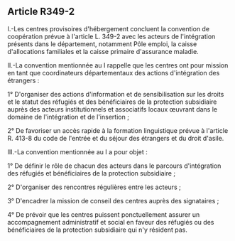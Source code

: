 ## Article R349-2

I.-Les centres provisoires d'hébergement concluent la convention de coopération prévue à l'article L. 349-2
avec les acteurs de l'intégration présents dans le département, notamment Pôle emploi, la caisse d'allocations
familiales et la caisse primaire d'assurance maladie.

II.-La convention mentionnée au I rappelle que les centres ont pour mission en tant que coordinateurs
départementaux des actions d'intégration des étrangers :

1° D'organiser des actions d'information et de sensibilisation sur les droits et le statut des réfugiés et des
bénéficiaires de la protection subsidiaire auprès des acteurs institutionnels et associatifs locaux œuvrant dans
le domaine de l'intégration et de l'insertion ;

2° De favoriser un accès rapide à la formation linguistique prévue à l'article R. 413-8 du code de l'entrée et
du séjour des étrangers et du droit d'asile.

III.-La convention mentionnée au I a pour objet :

1° De définir le rôle de chacun des acteurs dans le parcours d'intégration des réfugiés et bénéficiaires de la
protection subsidiaire ;

2° D'organiser des rencontres régulières entre les acteurs ;

3° D'encadrer la mission de conseil des centres auprès des signataires ;


4° De prévoir que les centres puissent ponctuellement assurer un accompagnement administratif et social en
faveur des réfugiés ou des bénéficiaires de la protection subsidiaire qui n'y résident pas.

